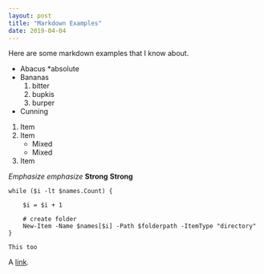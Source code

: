 ```yaml
---
layout: post
title: "Markdown Examples"
date: 2019-04-04
---
```

Here are some markdown examples that I know about.

* Abacus
    *absolute
* Bananas
    1. bitter
    2. bupkis
    3. burper
* Cunning 	

1. Item
2. Item
   * Mixed
   * Mixed  
3. Item

*Emphasize*
_emphasize_
**Strong**
__Strong__

 	 	

~~~~
while ($i -lt $names.Count) {

    $i = $i + 1

    # create folder
    New-Item -Name $names[$i] -Path $folderpath -ItemType "directory"
}
~~~~

```
This too
```

A [link](http://example.com "Title").
